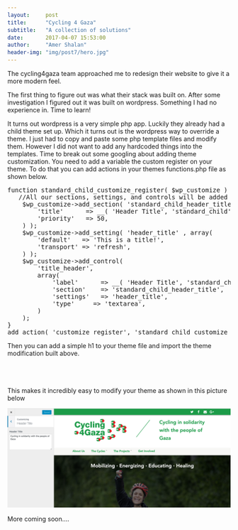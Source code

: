 ```yaml
---
layout:     post
title:      "Cycling 4 Gaza"
subtitle:   "A collection of solutions"
date:       2017-04-07 15:53:00
author:     "Amer Shalan"
header-img: "img/post7/hero.jpg"
---
```


<p>The cycling4gaza team approached me to redesign their website to give it a more modern feel.</p>

<p>The first thing to figure out was what their stack was built on. After some investigation I figured out it was built on wordpress. Something I had no experience in. Time to learn!</p>

<p>It turns out wordpress is a very simple php app. Luckily they already had a child theme set up. Which it turns out is the wordpress way to override a theme. I just had to copy and paste some php template files and modify them. However I did not want to add any hardcoded things into the templates. Time to break out some googling about adding theme customization. You need to add a variable the custom register on your theme. To do that you can add actions in your themes functions.php file as shown below.</p>

<pre>
function standard_child_customize_register( $wp_customize ) {
   //All our sections, settings, and controls will be added here
    $wp_customize->add_section( 'standard_child_header_title' , array(
        'title'      => __( 'Header Title', 'standard_child' ),
        'priority'   => 50,
    ) );
    $wp_customize->add_setting( 'header_title' , array(
        'default'   => 'This is a title!',
        'transport' => 'refresh',
    ) );
    $wp_customize->add_control(
        'title_header', 
        array(
            'label'      => __( 'Header Title', 'standard_child' ),
            'section'    => 'standard_child_header_title',
            'settings'   => 'header_title',
            'type'     => 'textarea',
        )
    );
}
add_action( 'customize_register', 'standard_child_customize_register');
</pre>

<p>Then you can add a simple h1 to your theme file and import the theme modification built above.</p>
<pre><h1 class="header-title"><?php echo get_theme_mod('header_title'); ?></h1></pre>
<p>This makes it incredibly easy to modify your theme as shown in this picture below</p>
<img src="/img/post7/screenshot_header.png">

<p>More coming soon....</p>

